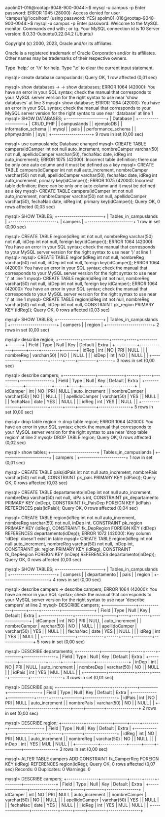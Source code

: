 apolm01-016@rootap-9048-900-0044:~$ mysql -u campus -p
Enter password: 
ERROR 1045 (28000): Access denied for user 'campus'@'localhost' (using password: YES)
apolm01-016@rootap-9048-900-0044:~$ mysql -u campus -p
Enter password: 
Welcome to the MySQL monitor.  Commands end with ; or \g.
Your MySQL connection id is 10
Server version: 8.0.33-0ubuntu0.22.04.2 (Ubuntu)

Copyright (c) 2000, 2023, Oracle and/or its affiliates.

Oracle is a registered trademark of Oracle Corporation and/or its
affiliates. Other names may be trademarks of their respective
owners.

Type 'help;' or '\h' for help. Type '\c' to clear the current input statement.

mysql> create database campuslands;
Query OK, 1 row affected (0,01 sec)

mysql> show databases
    -> 
    -> show databases;
ERROR 1064 (42000): You have an error in your SQL syntax; check the manual that corresponds to your MySQL server version for the right syntax to use near 'show databases' at line 3
mysql> show database;
ERROR 1064 (42000): You have an error in your SQL syntax; check the manual that corresponds to your MySQL server version for the right syntax to use near 'database' at line 1
mysql> SHOW DATABASES;
+--------------------+
| Database           |
+--------------------+
| CRUD_PHP           |
| campuslands        |
| ejemploDB          |
| information_schema |
| mysql              |
| pais               |
| performance_schema |
| phpmyadmin         |
| sys                |
+--------------------+
9 rows in set (0,00 sec)

mysql> use campuslands;
Database changed
mysql> CREATE TABLE campers(idCamper int not null auto_increment, nombreCamper varchar(50) not null,
apellidoCamper varchar(50), fechaNac date, idReg int auto_increment);
ERROR 1075 (42000): Incorrect table definition; there can be only one auto column and it must be defined as a key
mysql> CREATE TABLE campers(idCamper int not null auto_increment, nombreCamper varchar(50) not null,
apellidoCamper varchar(50), fechaNac date, idReg int auto_increment, primary key(idCamper));
ERROR 1075 (42000): Incorrect table definition; there can be only one auto column and it must be defined as a key
mysql> CREATE TABLE campers(idCamper int not null auto_increment, nombreCamper varchar(50) not null,
apellidoCamper varchar(50), fechaNac date, idReg int, primary key(idCamper));
Query OK, 0 rows affected (0,03 sec)

mysql> SHOW TABLES;
+-----------------------+
| Tables_in_campuslands |
+-----------------------+
| campers               |
+-----------------------+
1 row in set (0,00 sec)

mysql> CREATE TABLE region(idReg int not null, nombreReg varchar(50) not null, idDep int not null, foreign key(idCamper));
ERROR 1064 (42000): You have an error in your SQL syntax; check the manual that corresponds to your MySQL server version for the right syntax to use near ')' at line 1
mysql> 
mysql> CREATE TABLE region(idReg int not null, nombreReg varchar(50) not null, idDep int not null, foreign key(idCamper));
ERROR 1064 (42000): You have an error in your SQL syntax; check the manual that corresponds to your MySQL server version for the right syntax to use near ')' at line 1
mysql> CREATE TABLE region(idReg int not null, nombreReg varchar(50) not null, idDep int not null, foreign key idCamper);
ERROR 1064 (42000): You have an error in your SQL syntax; check the manual that corresponds to your MySQL server version for the right syntax to use near ')' at line 1
mysql> CREATE TABLE region(idReg int not null, nombreReg varchar(50) not null, idDep int not null, CONSTRAINT pk_region PRIMARY KEY (idReg));
Query OK, 0 rows affected (0,03 sec)

mysql> SHOW TABLES;
+-----------------------+
| Tables_in_campuslands |
+-----------------------+
| campers               |
| region                |
+-----------------------+
2 rows in set (0,00 sec)

mysql> describe region;
+-----------+-------------+------+-----+---------+-------+
| Field     | Type        | Null | Key | Default | Extra |
+-----------+-------------+------+-----+---------+-------+
| idReg     | int         | NO   | PRI | NULL    |       |
| nombreReg | varchar(50) | NO   |     | NULL    |       |
| idDep     | int         | NO   |     | NULL    |       |
+-----------+-------------+------+-----+---------+-------+
3 rows in set (0,00 sec)

mysql> describe campers;
+----------------+-------------+------+-----+---------+----------------+
| Field          | Type        | Null | Key | Default | Extra          |
+----------------+-------------+------+-----+---------+----------------+
| idCamper       | int         | NO   | PRI | NULL    | auto_increment |
| nombreCamper   | varchar(50) | NO   |     | NULL    |                |
| apellidoCamper | varchar(50) | YES  |     | NULL    |                |
| fechaNac       | date        | YES  |     | NULL    |                |
| idReg          | int         | YES  |     | NULL    |                |
+----------------+-------------+------+-----+---------+----------------+
5 rows in set (0,00 sec)

mysql> drop table region
    -> drop table region;
ERROR 1064 (42000): You have an error in your SQL syntax; check the manual that corresponds to your MySQL server version for the right syntax to use near 'drop table region' at line 2
mysql> DROP TABLE region;
Query OK, 0 rows affected (0,02 sec)

mysql> show tables;
+-----------------------+
| Tables_in_campuslands |
+-----------------------+
| campers               |
+-----------------------+
1 row in set (0,01 sec)

mysql> CREATE TABLE pais(idPais int not null auto_increment, nombrePais varchar(50) not null, CONSTRAINT pk_pais PRIMARY KEY (idPais));
Query OK, 0 rows affected (0,03 sec)

mysql> CREATE TABLE departamento(inDep int not null auto_increment, nombreDep varchar(50) not null, idPais int, CONSTRAINT pk_departamento PRIMARY KEY (inDep), CONSTRAINT fk_PaisDep FOREIGN KEY (idPais) REFERENCES pais(idPais));
Query OK, 0 rows affected (0,04 sec)

mysql> CREATE TABLE region(idReg int not null auto_increment, nombreReg varchar(50) not null, inDep int, CONSTRAINT pk_region PRIMARY KEY (idReg), CONSTRAINT fk_DepRegion FOREIGN KEY (idDep) REFERENCES departamento(idDep));
ERROR 1072 (42000): Key column 'idDep' doesn't exist in table
mysql> CREATE TABLE region(idReg int not null auto_increment, nombreReg varchar(50) not null, inDep int, CONSTRAINT pk_region PRIMARY KEY (idReg), CONSTRAINT fk_DepRegion FOREIGN KEY (inDep) REFERENCES departamento(inDep));
Query OK, 0 rows affected (0,03 sec)

mysql> SHOW TABLES;
+-----------------------+
| Tables_in_campuslands |
+-----------------------+
| campers               |
| departamento          |
| pais                  |
| region                |
+-----------------------+
4 rows in set (0,00 sec)

mysql> describe campers
    -> describe campers;
ERROR 1064 (42000): You have an error in your SQL syntax; check the manual that corresponds to your MySQL server version for the right syntax to use near 'describe campers' at line 2
mysql> DESCRIBE campers;
+----------------+-------------+------+-----+---------+----------------+
| Field          | Type        | Null | Key | Default | Extra          |
+----------------+-------------+------+-----+---------+----------------+
| idCamper       | int         | NO   | PRI | NULL    | auto_increment |
| nombreCamper   | varchar(50) | NO   |     | NULL    |                |
| apellidoCamper | varchar(50) | YES  |     | NULL    |                |
| fechaNac       | date        | YES  |     | NULL    |                |
| idReg          | int         | YES  |     | NULL    |                |
+----------------+-------------+------+-----+---------+----------------+
5 rows in set (0,00 sec)

mysql> DESCRIBE departamento;
+-----------+-------------+------+-----+---------+----------------+
| Field     | Type        | Null | Key | Default | Extra          |
+-----------+-------------+------+-----+---------+----------------+
| inDep     | int         | NO   | PRI | NULL    | auto_increment |
| nombreDep | varchar(50) | NO   |     | NULL    |                |
| idPais    | int         | YES  | MUL | NULL    |                |
+-----------+-------------+------+-----+---------+----------------+
3 rows in set (0,01 sec)

mysql> DESCRIBE pais;
+------------+-------------+------+-----+---------+----------------+
| Field      | Type        | Null | Key | Default | Extra          |
+------------+-------------+------+-----+---------+----------------+
| idPais     | int         | NO   | PRI | NULL    | auto_increment |
| nombrePais | varchar(50) | NO   |     | NULL    |                |
+------------+-------------+------+-----+---------+----------------+
2 rows in set (0,00 sec)

mysql> DESCRIBE region;
+-----------+-------------+------+-----+---------+----------------+
| Field     | Type        | Null | Key | Default | Extra          |
+-----------+-------------+------+-----+---------+----------------+
| idReg     | int         | NO   | PRI | NULL    | auto_increment |
| nombreReg | varchar(50) | NO   |     | NULL    |                |
| inDep     | int         | YES  | MUL | NULL    |                |
+-----------+-------------+------+-----+---------+----------------+
3 rows in set (0,00 sec)

mysql> ALTER TABLE campers ADD CONSTRAINT fk_CamperReg FOREIGN KEY (idReg) REFERENCES region(idReg);
Query OK, 0 rows affected (0,07 sec)
Records: 0  Duplicates: 0  Warnings: 0

mysql> DESCRIBE campers;
+----------------+-------------+------+-----+---------+----------------+
| Field          | Type        | Null | Key | Default | Extra          |
+----------------+-------------+------+-----+---------+----------------+
| idCamper       | int         | NO   | PRI | NULL    | auto_increment |
| nombreCamper   | varchar(50) | NO   |     | NULL    |                |
| apellidoCamper | varchar(50) | YES  |     | NULL    |                |
| fechaNac       | date        | YES  |     | NULL    |                |
| idReg          | int         | YES  | MUL | NULL    |                |
+----------------+-------------+------+-----+---------+----------------+
